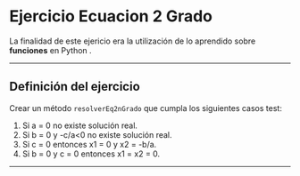 Ejercicio Ecuacion 2 Grado
==================================

La finalidad de este ejericio era la utilización de lo aprendido sobre **funciones** en Python .


---------


Definición del ejercicio
---------------------

Crear un método `resolverEq2nGrado` que cumpla los siguientes casos test:

1. Si a = 0 no existe solución real.
2. Si b = 0 y -c/a<0 no existe solución real.
3. Si c = 0 entonces x1 = 0 y x2 = -b/a.
4. Si b = 0 y c = 0 entonces x1 = x2 = 0.

----------------------